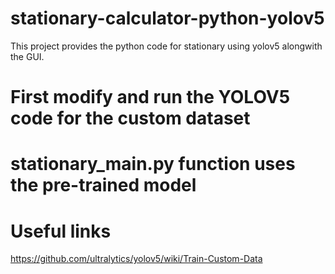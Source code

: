 # stationary-calculator-python-yolov5
 This project provides the python code for stationary using yolov5 alongwith the GUI.
 # First modify and run the YOLOV5 code for the custom dataset
 # stationary_main.py function uses the pre-trained model
 # Useful links
 https://github.com/ultralytics/yolov5/wiki/Train-Custom-Data
